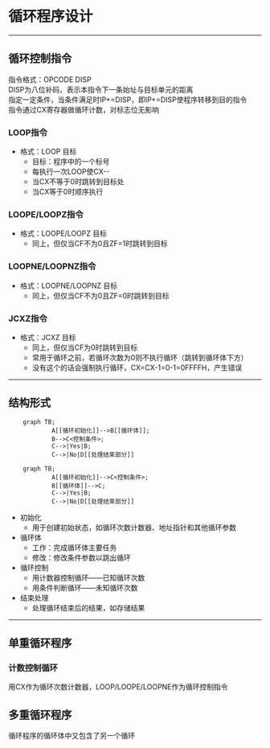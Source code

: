 
# 循环程序设计

---
## 循环控制指令
指令格式：OPCODE DISP  
DISP为八位补码，表示本指令下一条始址与目标单元的距离  
指定一定条件，当条件满足时IP+=DISP，即IP+=DISP使程序转移到目的指令  
指令通过CX寄存器做循环计数，对标志位无影响

### LOOP指令
* 格式：LOOP 目标
    * 目标：程序中的一个标号
    * 每执行一次LOOP使CX--
    * 当CX不等于0时跳转到目标处
    * 当CX等于0时顺序执行

### LOOPE/LOOPZ指令
* 格式：LOOPE/LOOPZ 目标 
    * 同上，但仅当CF不为0且ZF=1时跳转到目标

### LOOPNE/LOOPNZ指令
* 格式：LOOPNE/LOOPNZ 目标 
    * 同上，但仅当CF不为0且ZF=0时跳转到目标

### JCXZ指令
* 格式：JCXZ 目标 
    * 同上，但仅当CF为0时跳转到目标
    * 常用于循环之前，若循环次数为0则不执行循环（跳转到循环体下方）
    * 没有这个的话会强制执行循环，CX=CX-1=0-1=0FFFFH，产生错误

---
## 结构形式
```mermaid
    graph TB;
            A[[循环初始化]]-->B[[循环体]];
            B-->C<控制条件>;
            C-->|Yes|B;
            C-->|No|D[[处理结束部分]]
```


```mermaid
    graph TB;
            A[[循环初始化]]-->C<控制条件>;
            B[[循环体]]-->C;
            C-->|Yes|B;
            C-->|No|D[[处理结束部分]]
```

* 初始化
    * 用于创建初始状态，如循环次数计数器、地址指针和其他循环参数
* 循环体
    * 工作：完成循环体主要任务
    * 修改：修改条件参数以跳出循环
* 循环控制
    * 用计数器控制循环——已知循环次数
    * 用条件判断循环——未知循环次数
* 结束处理
    * 处理循环结束后的结果，如存储结果

---
## 单重循环程序
### 计数控制循环
用CX作为循环次数计数器，LOOP/LOOPE/LOOPNE作为循环控制指令

## 多重循环程序
循环程序的循环体中又包含了另一个循环